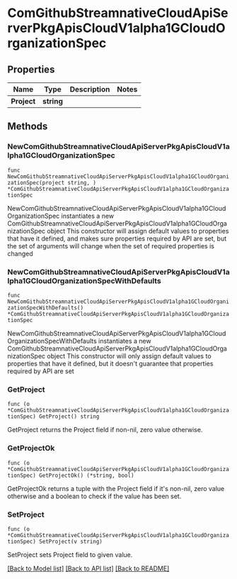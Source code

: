 # ComGithubStreamnativeCloudApiServerPkgApisCloudV1alpha1GCloudOrganizationSpec

## Properties

Name | Type | Description | Notes
------------ | ------------- | ------------- | -------------
**Project** | **string** |  | 

## Methods

### NewComGithubStreamnativeCloudApiServerPkgApisCloudV1alpha1GCloudOrganizationSpec

`func NewComGithubStreamnativeCloudApiServerPkgApisCloudV1alpha1GCloudOrganizationSpec(project string, ) *ComGithubStreamnativeCloudApiServerPkgApisCloudV1alpha1GCloudOrganizationSpec`

NewComGithubStreamnativeCloudApiServerPkgApisCloudV1alpha1GCloudOrganizationSpec instantiates a new ComGithubStreamnativeCloudApiServerPkgApisCloudV1alpha1GCloudOrganizationSpec object
This constructor will assign default values to properties that have it defined,
and makes sure properties required by API are set, but the set of arguments
will change when the set of required properties is changed

### NewComGithubStreamnativeCloudApiServerPkgApisCloudV1alpha1GCloudOrganizationSpecWithDefaults

`func NewComGithubStreamnativeCloudApiServerPkgApisCloudV1alpha1GCloudOrganizationSpecWithDefaults() *ComGithubStreamnativeCloudApiServerPkgApisCloudV1alpha1GCloudOrganizationSpec`

NewComGithubStreamnativeCloudApiServerPkgApisCloudV1alpha1GCloudOrganizationSpecWithDefaults instantiates a new ComGithubStreamnativeCloudApiServerPkgApisCloudV1alpha1GCloudOrganizationSpec object
This constructor will only assign default values to properties that have it defined,
but it doesn't guarantee that properties required by API are set

### GetProject

`func (o *ComGithubStreamnativeCloudApiServerPkgApisCloudV1alpha1GCloudOrganizationSpec) GetProject() string`

GetProject returns the Project field if non-nil, zero value otherwise.

### GetProjectOk

`func (o *ComGithubStreamnativeCloudApiServerPkgApisCloudV1alpha1GCloudOrganizationSpec) GetProjectOk() (*string, bool)`

GetProjectOk returns a tuple with the Project field if it's non-nil, zero value otherwise
and a boolean to check if the value has been set.

### SetProject

`func (o *ComGithubStreamnativeCloudApiServerPkgApisCloudV1alpha1GCloudOrganizationSpec) SetProject(v string)`

SetProject sets Project field to given value.



[[Back to Model list]](../README.md#documentation-for-models) [[Back to API list]](../README.md#documentation-for-api-endpoints) [[Back to README]](../README.md)


